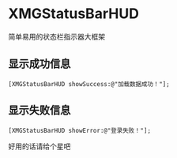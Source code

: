 # XMGStatusBarHUD
简单易用的状态栏指示器大框架

## 显示成功信息
```objc
[XMGStatusBarHUD showSuccess:@"加载数据成功！"];
```

## 显示失败信息
```objc
[XMGStatusBarHUD showError:@"登录失败！"];
```
好用的话请给个星吧
